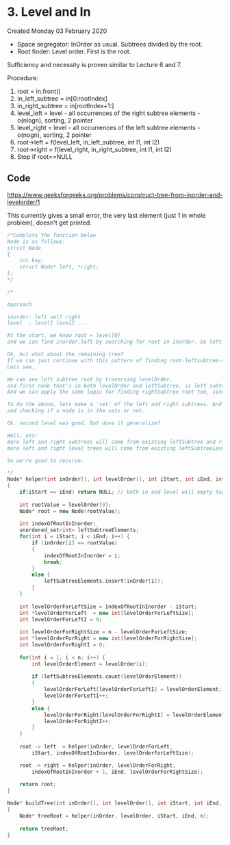 # 3. Level and In
Created Monday 03 February 2020

* Space segregator: InOrder as usual. Subtrees divided by the root.
* Root finder: Level order. First is the root.

Sufficiency and necessity is proven similar to Lecture 6 and 7.

Procedure:
1. root = in.front()
2. in_left_subtree = in\[0:rootIndex]
3. in_right_subtree = in\[rootIndex+1:]
4. level_left = level - all occurrences of the right subtree elements - o(nlogn), sorting, 2 pointer
5. level_right = level - all occurrences of the left subtree elements - o(nogn), sorting, 2 pointer
6. root->left = f(level_left, in_left_subtree, int l1, int l2)
7. root->right = f(level_right, in_right_subtree, int l1, int l2)
8. Stop if root\==NULL

## Code
https://www.geeksforgeeks.org/problems/construct-tree-from-inorder-and-levelorder/1

This currently gives a small error, the very last element (just 1 in whole problem), doesn't get printed.
```cpp
/*Complete the function below
Node is as follows:
struct Node
{
    int key;
    struct Node* left, *right;
};
*/

/*

Approach

inorder: left self right
level  : level1 level2 ...

At the start, we know root = level[0]
and we can find inorder.left by searching for root in inorder. So left subtree (and right subtree) are known.

Ok, but what about the remaining tree?
If we can just continue with this pattern of finding root-leftsubtree-rightsubtree, we'll be good.
Lets see.

We can see left subtree root by traversing levelOrder, 
and first node that's in both levelOrder and leftSubtree, is left subtree root.
And we can apply the same logic for finding rightSubtree root too, since root is at higher level, so will occur first (left).

To do the above, lets make a 'set' of the left and right subtrees. And then create two arrays, leftSubtreeLevel and rightSubtreeLevel which we create by travelling on levelOrder,
and checking if a node is in the sets or not.

Ok. second level was good. But does it generalize?

Well, yes:
more left and right subtrees will come from existing leftSubtree and rightSubtree. Clean division.
more left and right level trees will come from existing leftSubtreeLevel and rightSubtreeLevel. Clean division.

So we're good to recurse.

*/
Node* helper(int inOrder[], int levelOrder[], int iStart, int iEnd, int n)
{
    if(iStart == iEnd) return NULL; // both in and level will empty together, so check one
    
    int rootValue = levelOrder[0];
    Node* root = new Node(rootValue);
    
    int indexOfRootInInorder;
    unordered_set<int> leftSubtreeElements;
    for(int i = iStart; i < iEnd; i++) {
        if (inOrder[i] == rootValue)
        {
            indexOfRootInInorder = i;
            break;
        }
        else {
            leftSubtreeElements.insert(inOrder[i]);
        }
    }
    
    int levelOrderForLeftSize = indexOfRootInInorder - iStart;
    int *levelOrderForLeft  = new int[levelOrderForLeftSize];
    int levelOrderForLeftI = 0;
    
    int levelOrderForRightSize = n - levelOrderForLeftSize;
    int *levelOrderForRight = new int[levelOrderForRightSize];
    int levelOrderForRightI = 0;
    
    for(int i = 1; i < n; i++) {
        int levelOrderElement = levelOrder[i];
        
        if (leftSubtreeElements.count(levelOrderElement))
        {
            levelOrderForLeft[levelOrderForLeftI] = levelOrderElement;
            levelOrderForLeftI++;
        }
        else {
            levelOrderForRight[levelOrderForRightI] = levelOrderElement;
            levelOrderForRightI++;
        }
    }
    
    root -> left  = helper(inOrder, levelOrderForLeft,  
        iStart, indexOfRootInInorder, levelOrderForLeftSize);

    root -> right = helper(inOrder, levelOrderForRight, 
        indexOfRootInInorder + 1, iEnd, levelOrderForRightSize);
    
    return root;
}

Node* buildTree(int inOrder[], int levelOrder[], int iStart, int iEnd, int n)
{
    Node* treeRoot = helper(inOrder, levelOrder, iStart, iEnd, n);
    
    return treeRoot;
}
```